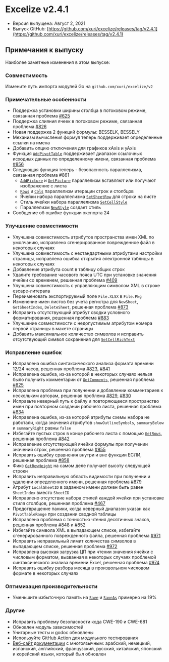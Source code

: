 # Excelize v2.4.1

* Версия выпущена: Август 2, 2021
* Выпуск GitHub: [https://github.com/xuri/excelize/releases/tag/v2.4.1](https://github.com/xuri/excelize/releases/tag/v2.4.1)

## Примечания к выпуску

Наиболее заметные изменения в этом выпуске:

### Совместимость

Измените путь импорта модулей Go на `github.com/xuri/excelize/v2`

### Примечательные особенности

* Поддержка установки ширины столбца в потоковом режиме, связанная проблема [#625](https://github.com/xuri/excelize/issues/625)
* Поддержка слияния ячеек в потоковом режиме, связанная проблема [#826](https://github.com/xuri/excelize/issues/826)
* Новая поддержка 2 функций формулы: BESSELK, BESSELY
* Механизм вычисления формул теперь поддерживает определенные ссылки на имена
* Добавить опцию отключения для графиков xAxis и yAxis
* Функция [`AddPivotTable`](https://pkg.go.dev/github.com/xuri/excelize/v2@v2.4.1#File.AddPivotTable) поддерживает диапазон ссылочных исходных данных по определенному имени, связанная проблема [#856](https://github.com/xuri/excelize/issues/856)
* Следующая функция теперь - безопасность параллелизма, связанная проблема #861
  * [`AddPicture`](https://pkg.go.dev/github.com/xuri/excelize/v2@v2.4.1#File.AddPicture) и [`GetPicture`](https://pkg.go.dev/github.com/xuri/excelize/v2@v2.4.1#File.GetPicture) параллелизм вставляют или получают изображение с листа
  * [`Rows`](https://pkg.go.dev/github.com/xuri/excelize/v2@v2.4.1#File.Rows) и [`Cols`](https://pkg.go.dev/github.com/xuri/excelize/v2@v2.4.1#File.Cols) параллелизм итерации строк и столбцов
  * Ячейки набора параллелизма [`SetSheetRow`](https://pkg.go.dev/github.com/xuri/excelize/v2@v2.4.1#File.SetSheetRow) для строки на листе
  * Стиль ячейки набора параллелизма [`SetCellStyle`](https://pkg.go.dev/github.com/xuri/excelize/v2@v2.4.1#File.SetCellStyle)
  * Параллелизм [`NewStyle`](https://pkg.go.dev/github.com/xuri/excelize/v2@v2.4.1#File.NewStyle) создает стиль
* Сообщение об ошибке функции экспорта 24

### Улучшение совместимости

* Улучшена совместимость атрибутов пространства имен XML по умолчанию, исправлено сгенерированное поврежденное файл в некоторых случаях
* Улучшена совместимость с нестандартными атрибутами настройки страницы, исправлена ошибка открытия электронной таблицы в некоторых случаях
* Добавление атрибута count в таблицу общих строк
* Удалите требование часового пояса UTC при установке значения ячейки со временем, решенная проблема [#409](https://github.com/xuri/excelize/issues/409)
* Улучшена совместимость с управляющим символом XML в строке escape-литерала
* Переименовать экспортируемый поле `File.XLSX` в `File.Pkg`
* Изменение имен листов без учета регистра для `NewSheet`, `GetSheetIndex`, `DeleteSheet`, решенная проблема [#873](https://github.com/xuri/excelize/issues/873)
* Исправить отсутствующий атрибут сводки условного форматирования, решенная проблема [#883](https://github.com/xuri/excelize/issues/883)
* Улучшение совместимости с недопустимым атрибутом номера первой страницы в макете страницы
* Добавить максимальное количество символов и исправить отсутствующий символ сохранения для [`SetCellRichText`](https://pkg.go.dev/github.com/xuri/excelize/v2@v2.4.1#File.SetCellRichText)

### Исправление ошибок

* Исправлена ошибка синтаксического анализа формата времени 12/24 часов, решенная проблема [#823](https://github.com/xuri/excelize/issues/823), [#841](https://github.com/xuri/excelize/issues/841)
* Исправлена ошибка, из-за которой в некоторых случаях нельзя было получить комментарии от [`GetComments`](https://pkg.go.dev/github.com/xuri/excelize/v2@v2.4.1#File.GetComments), решенная проблема [#825](https://github.com/xuri/excelize/issues/825)
* Исправлена проблема при получении и добавлении комментариев к нескольким авторам, решенная проблема [#829](https://github.com/xuri/excelize/issues/829), [#830](https://github.com/xuri/excelize/issues/830)
* Исправьте неверный путь к файлу и повторяющееся пространство имен при повторном создании рабочего листа, решенная проблема [#834](https://github.com/xuri/excelize/issues/834)
* Исправлена ошибка, из-за которой атрибуты схемы набора не работали, когда значения атрибутов `showOutlineSymbols`, `summaryBelow` и `summaryRight` равны `false`
* Избегайте пустых строк в конце рабочего листа с помощью [`GetRows`](https://pkg.go.dev/github.com/xuri/excelize/v2@v2.4.1#File.GetRows), решенная проблема [#842](https://github.com/xuri/excelize/issues/842)
* Исправление отсутствующей ячейки формулы при получении значений строк, решенная проблема [#855](https://github.com/xuri/excelize/issues/855)
* Исправить ошибку сравнения внутри и вне функции ЕСЛИ, решенная проблема [#858](https://github.com/xuri/excelize/issues/858)
* Фикс [`GetRowHeight`](https://pkg.go.dev/github.com/xuri/excelize/v2@v2.4.1#File.GetRowHeight) на самом деле получает высоту следующей строки
* Исправить неправильную область видимости при получении и удалении определенного имени, решенная проблема [#879](https://github.com/xuri/excelize/issues/879)
* Атрибут `LocalSheetID` в заданном имени должен быть равен `SheetIndex` вместо `SheetID`
* Исправлено отсутствие набора стилей каждой ячейки при установке стиля столбцов, решенная проблема [#467](https://github.com/xuri/excelize/issues/467)
* Предотвращение паники, когда неверный диапазон указан как `PivotTableRange` при создании сводной таблицы
* Исправлена проблема с точностью чтения десятичных знаков, решенная проблема [#848](https://github.com/xuri/excelize/issues/848) и [#852](https://github.com/xuri/excelize/issues/852)
* Избегайте символа XML в выпадающем списке, избегайте сгенерированного поврежденного файла, решенная проблема [#971](https://github.com/xuri/excelize/issues/971)
* Исправить неправильный лимит количества символов в выпадающем списке, решенная проблема [#972](https://github.com/xuri/excelize/issues/972)
* Исправлена высокая загрузка ЦП при чтении значения ячейки с числовым форматом, вызванная в некоторых случаях проблемой синтаксического анализа времени Excel, решенная проблема [#974](https://github.com/xuri/excelize/issues/974)
* Исправить ошибку разбора месяца в произвольном числовом формате в некоторых случаях

### Оптимизация производительности

* Уменьшите избыточную память на [`Save`](https://pkg.go.dev/github.com/xuri/excelize/v2@v2.4.1#File.Save) и [`SaveAs`](https://pkg.go.dev/github.com/xuri/excelize/v2@v2.4.1#File.SaveAs) примерно на 19%

### Другие

* Исправить проблему безопасности кода CWE-190 и CWE-681
* Обновлен модуль зависимостей
* Унитарные тесты и godoc обновлены
* Используйте GitHub Action для модульного тестирования
* [Веб-сайт документации](https://xuri.me/excelize) с многоязычным: арабский, немецкий, испанский, английский, французский, русский, китайский, японский и корейский языки, который был обновлен
